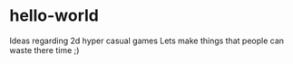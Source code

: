# hello-world
Ideas regarding 2d hyper casual games
Lets make things that people can waste there time ;)
